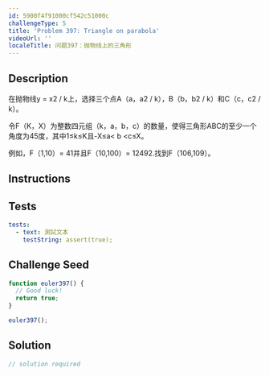 ```yaml
---
id: 5900f4f91000cf542c51000c
challengeType: 5
title: 'Problem 397: Triangle on parabola'
videoUrl: ''
localeTitle: 问题397：抛物线上的三角形
---
```


## Description
<section id="description">在抛物线y = x2 / k上，选择三个点A（a，a2 / k），B（b，b2 / k）和C（c，c2 / k）。 <p>令F（K，X）为整数四元组（k，a，b，c）的数量，使得三角形ABC的至少一个角度为45度，其中1≤k≤K且-X≤a&lt; b &lt;c≤X。 </p><p>例如，F（1,10）= 41并且F（10,100）= 12492.找到F（106,109）。 </p></section>

## Instructions
<section id="instructions">
</section>

## Tests
<section id='tests'>

```yml
tests:
  - text: 測試文本
    testString: assert(true);

```

</section>

## Challenge Seed
<section id='challengeSeed'>

<div id='js-seed'>

```js
function euler397() {
  // Good luck!
  return true;
}

euler397();

```

</div>



</section>

## Solution
<section id='solution'>

```js
// solution required
```
</section>

